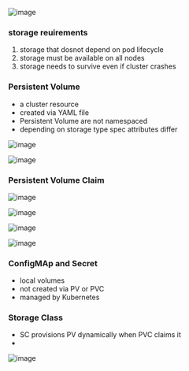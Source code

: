 ![image](https://user-images.githubusercontent.com/35073431/206939397-6830b3f7-eb48-42b9-a6ed-b410a58491d8.png)

### storage reuirements
1. storage that dosnot depend on pod lifecycle
2. storage must be available on all nodes
3. storage needs to survive even if cluster crashes

### Persistent Volume
- a cluster resource
- created via YAML file
- Persistent Volume are not namespaced
- depending on storage type spec attributes differ

![image](https://user-images.githubusercontent.com/35073431/206942202-b72b79da-6233-4c8e-89c3-f3894d3a74c9.png)

![image](https://user-images.githubusercontent.com/35073431/206942218-fdc37280-7f13-487a-90d4-320b24f5db55.png)


### Persistent Volume Claim

![image](https://user-images.githubusercontent.com/35073431/206942553-a0088fa4-404d-4374-9f4e-b2849a1abfcd.png)

![image](https://user-images.githubusercontent.com/35073431/206942589-8a683eb6-97a5-4601-8f4c-087df0839499.png)

![image](https://user-images.githubusercontent.com/35073431/206942640-7c935dc8-ad52-4dd1-b7ee-612580b9253c.png)

![image](https://user-images.githubusercontent.com/35073431/206942660-b663a968-cc1d-40d4-96aa-f813f4d6f7c3.png)

### ConfigMAp and Secret
- local volumes
- not created via PV or PVC
- managed by Kubernetes

### Storage Class
- SC provisions PV dynamically when PVC claims it
- 
![image](https://user-images.githubusercontent.com/35073431/206943370-11577365-6249-4733-87f4-82cace040220.png)

